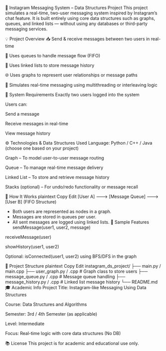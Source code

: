 📲 Instagram Messaging System – Data Structures Project
This project simulates a real-time, two-user messaging system inspired by Instagram’s chat feature. It is built entirely using core data structures such as graphs, queues, and linked lists — without using any databases or third-party messaging services.

💡 Project Overview
📥 Send & receive messages between two users in real-time

🔁 Uses queues to handle message flow (FIFO)

🔗 Uses linked lists to store message history

🌐 Uses graphs to represent user relationships or message paths

🧵 Simulates real-time messaging using multithreading or interleaving logic

👥 System Requirements
Exactly two users logged into the system

Users can:

Send a message

Receive messages in real-time

View message history

⚙️ Technologies & Data Structures Used
Language: Python / C++ / Java (choose one based on your project)

Graph – To model user-to-user message routing

Queue – To manage real-time message delivery

Linked List – To store and retrieve message history

Stacks (optional) – For undo/redo functionality or message recall

🔁 How It Works
plaintext
Copy
Edit
[User A] ---> [Message Queue] ---> [User B]
               (FIFO Structure)

- Both users are represented as nodes in a graph.
- Messages are stored in queues per user.
- All sent messages are logged using linked lists.
🧪 Sample Features
sendMessage(user1, user2, message)

receiveMessage(user)

showHistory(user1, user2)

Optional: isConnected(user1, user2) using BFS/DFS in the graph

📁 Project Structure
plaintext
Copy
Edit
instagram_ds_project/
├── main.py / main.cpp
├── user_graph.py / .cpp       # Graph class to store users
├── message_queue.py / .cpp    # Message queue handling
├── message_history.py / .cpp  # Linked list message history
└── README.md
🎓 Academic Info
Project Title: Instagram-like Messaging Using Data Structures

Course: Data Structures and Algorithms

Semester: 3rd / 4th Semester (as applicable)

Level: Intermediate

Focus: Real-time logic with core data structures (No DB)

📚 License
This project is for academic and educational use only.
